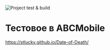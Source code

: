 ![Project test & build](https://github.com/stLucky/Cat-Energy/workflows/Project%20test%20&%20build/badge.svg)
# Тестовое в ABCMobile
https://stlucky.github.io/Date-of-Death/
